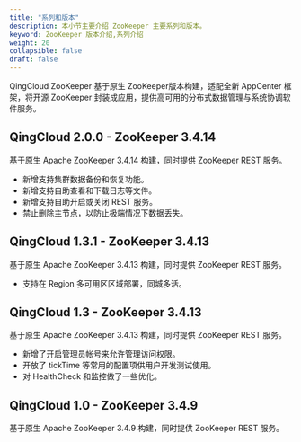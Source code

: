```yaml
---
title: "系列和版本"
description: 本小节主要介绍 ZooKeeper 主要系列和版本。 
keyword: ZooKeeper 版本介绍,系列介绍 
weight: 20
collapsible: false
draft: false
---
```


QingCloud ZooKeeper 基于原生 ZooKeeper版本构建，适配全新 AppCenter 框架，将开源 ZooKeeper 封装成应用，提供高可用的分布式数据管理与系统协调软件服务。

## QingCloud 2.0.0 - ZooKeeper 3.4.14

基于原生 Apache ZooKeeper 3.4.14 构建，同时提供 ZooKeeper REST 服务。

- 新增支持集群数据备份和恢复功能。
- 新增支持自助查看和下载日志等文件。
- 新增支持自助开启或关闭 REST 服务。
- 禁止删除主节点，以防止极端情况下数据丢失。

## QingCloud 1.3.1 - ZooKeeper 3.4.13

基于原生 Apache ZooKeeper 3.4.13 构建，同时提供 ZooKeeper REST 服务。

- 支持在 Region 多可用区区域部署，同城多活。

## QingCloud 1.3 - ZooKeeper 3.4.13

基于原生 Apache ZooKeeper 3.4.13 构建，同时提供 ZooKeeper REST 服务。

- 新增了开启管理员帐号来允许管理访问权限。
- 开放了 tickTime 等常用的配置项供用户开发测试使用。
- 对 HealthCheck 和监控做了一些优化。

## QingCloud 1.0 - ZooKeeper 3.4.9

基于原生 Apache ZooKeeper 3.4.9 构建，同时提供 ZooKeeper REST 服务。
